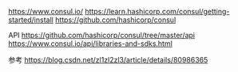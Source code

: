https://www.consul.io/
https://learn.hashicorp.com/consul/getting-started/install
https://github.com/hashicorp/consul



API
https://github.com/hashicorp/consul/tree/master/api
https://www.consul.io/api/libraries-and-sdks.html


参考
https://blog.csdn.net/zl1zl2zl3/article/details/80986365


